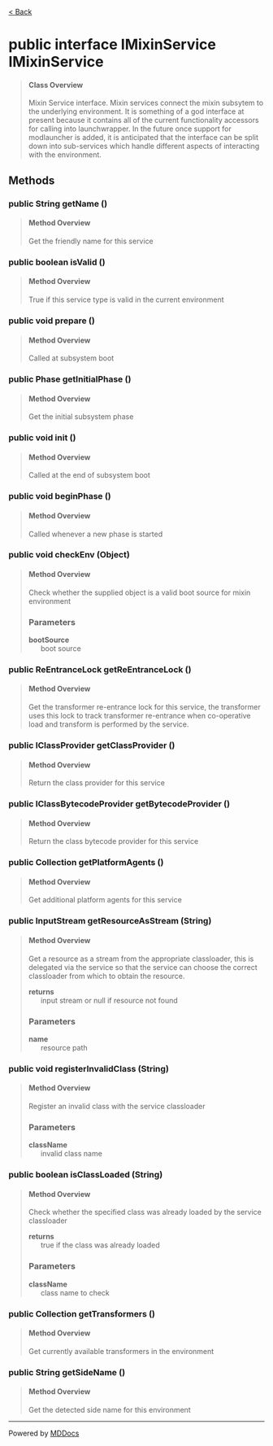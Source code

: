 [< Back](../README.md)
# public interface IMixinService IMixinService #
>#### Class Overview ####
>Mixin Service interface. Mixin services connect the mixin subsytem to the
 underlying environment. It is something of a god interface at present because
 it contains all of the current functionality accessors for calling into
 launchwrapper. In the future once support for modlauncher is added, it is
 anticipated that the interface can be split down into sub-services which
 handle different aspects of interacting with the environment.
## Methods ##
### public String getName () ###
>#### Method Overview ####
>Get the friendly name for this service
>
### public boolean isValid () ###
>#### Method Overview ####
>True if this service type is valid in the current environment
>
### public void prepare () ###
>#### Method Overview ####
>Called at subsystem boot
>
### public Phase getInitialPhase () ###
>#### Method Overview ####
>Get the initial subsystem phase
>
### public void init () ###
>#### Method Overview ####
>Called at the end of subsystem boot
>
### public void beginPhase () ###
>#### Method Overview ####
>Called whenever a new phase is started
>
### public void checkEnv (Object) ###
>#### Method Overview ####
>Check whether the supplied object is a valid boot source for mixin
 environment
>
>### Parameters ###
>**bootSource**<br />
>&nbsp;&nbsp;&nbsp;&nbsp;&nbsp;&nbsp;boot source
>
### public ReEntranceLock getReEntranceLock () ###
>#### Method Overview ####
>Get the transformer re-entrance lock for this service, the transformer
 uses this lock to track transformer re-entrance when co-operative load
 and transform is performed by the service.
>
### public IClassProvider getClassProvider () ###
>#### Method Overview ####
>Return the class provider for this service
>
### public IClassBytecodeProvider getBytecodeProvider () ###
>#### Method Overview ####
>Return the class bytecode provider for this service
>
### public Collection getPlatformAgents () ###
>#### Method Overview ####
>Get additional platform agents for this service
>
### public InputStream getResourceAsStream (String) ###
>#### Method Overview ####
>Get a resource as a stream from the appropriate classloader, this is
 delegated via the service so that the service can choose the correct
 classloader from which to obtain the resource.
>
>**returns**<br />
>&nbsp;&nbsp;&nbsp;&nbsp;&nbsp;&nbsp;input stream or null if resource not found
>
>### Parameters ###
>**name**<br />
>&nbsp;&nbsp;&nbsp;&nbsp;&nbsp;&nbsp;resource path
>
### public void registerInvalidClass (String) ###
>#### Method Overview ####
>Register an invalid class with the service classloader
>
>### Parameters ###
>**className**<br />
>&nbsp;&nbsp;&nbsp;&nbsp;&nbsp;&nbsp;invalid class name
>
### public boolean isClassLoaded (String) ###
>#### Method Overview ####
>Check whether the specified class was already loaded by the service
 classloader
>
>**returns**<br />
>&nbsp;&nbsp;&nbsp;&nbsp;&nbsp;&nbsp;true if the class was already loaded
>
>### Parameters ###
>**className**<br />
>&nbsp;&nbsp;&nbsp;&nbsp;&nbsp;&nbsp;class name to check
>
### public Collection getTransformers () ###
>#### Method Overview ####
>Get currently available transformers in the environment
>
### public String getSideName () ###
>#### Method Overview ####
>Get the detected side name for this environment
>

---
Powered by [MDDocs](https://github.com/VRCube/MDDocs)